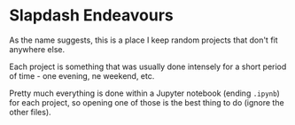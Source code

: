 
# Slapdash Endeavours

As the name suggests, this is a place I keep random projects that don't fit anywhere else.

Each project is something that was usually done intensely for a short period of time - one evening, ne weekend, etc.

Pretty much everything is done within a Jupyter notebook (ending `.ipynb`) for each project, so opening one of those is the best thing to do (ignore the other files).